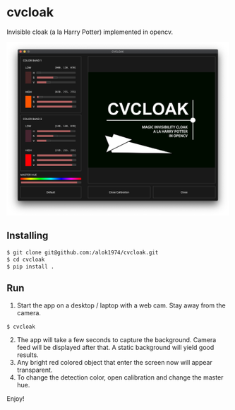 # cvcloak

Invisible cloak (a la Harry Potter) implemented in opencv.

![cvcloak.png](https://github.com/alok1974/cvcloak/blob/master/cvcloak.png)

## Installing
```
$ git clone git@github.com:/alok1974/cvcloak.git
$ cd cvcloak
$ pip install .
```


## Run
1. Start the app on a desktop / laptop with a web cam. Stay away from the camera.
```
$ cvcloak
```
2. The app will take a few seconds to capture the background. Camera feed will be displayed after that. A static background will yield good results.
3. Any bright red colored object that enter the screen now will appear transparent.
4. To change the detection color, open calibration and change the master hue.


Enjoy!